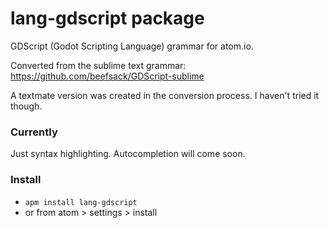 # lang-gdscript package

GDScript (Godot Scripting Language) grammar for atom.io.

Converted from the sublime text grammar: https://github.com/beefsack/GDScript-sublime

A textmate version was created in the conversion process. I haven't tried it though.

### Currently

Just syntax highlighting. Autocompletion will come soon.

### Install

- `apm install lang-gdscript`
- or from atom > settings > install
